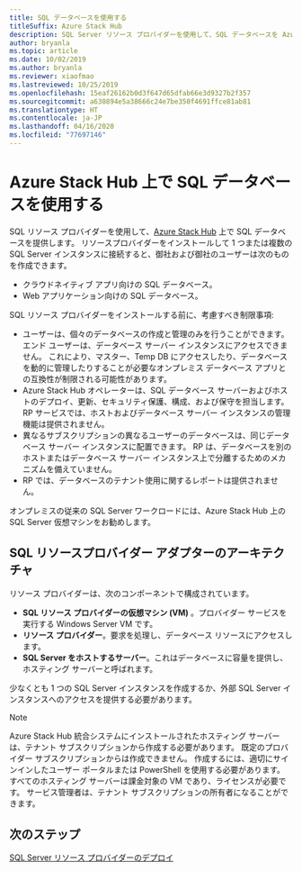 ```yaml
---
title: SQL データベースを使用する
titleSuffix: Azure Stack Hub
description: SQL Server リソース プロバイダーを使用して、SQL データベースを Azure Stack Hub 上のサービスとして提供する方法を説明します。
author: bryanla
ms.topic: article
ms.date: 10/02/2019
ms.author: bryanla
ms.reviewer: xiaofmao
ms.lastreviewed: 10/25/2019
ms.openlocfilehash: 15eaf26162b0d3f647d65dfab66e3d9327b2f357
ms.sourcegitcommit: a630894e5a38666c24e7be350f4691ffce81ab81
ms.translationtype: HT
ms.contentlocale: ja-JP
ms.lasthandoff: 04/16/2020
ms.locfileid: "77697146"
---
```

# <a name="use-sql-databases-on-azure-stack-hub"></a>Azure Stack Hub 上で SQL データベースを使用する

SQL リソース プロバイダーを使用して、[Azure Stack Hub](azure-stack-overview.md) 上で SQL データベースを提供します。 リソースプロバイダーをインストールして 1 つまたは複数の SQL Server インスタンスに接続すると、御社および御社のユーザーは次のものを作成できます。

- クラウドネイティブ アプリ向けの SQL データベース。
- Web アプリケーション向けの SQL データベース。

SQL リソース プロバイダーをインストールする前に、考慮すべき制限事項:

- ユーザーは、個々のデータベースの作成と管理のみを行うことができます。 エンド ユーザーは、データベース サーバー インスタンスにアクセスできません。 これにより、マスター、Temp DB にアクセスしたり、データベースを動的に管理したりすることが必要なオンプレミス データベース アプリとの互換性が制限される可能性があります。
- Azure Stack Hub オペレーターは、SQL データベース サーバーおよびホストのデプロイ、更新、セキュリティ保護、構成、および保守を担当します。 RP サービスでは、ホストおよびデータベース サーバー インスタンスの管理機能は提供されません。
- 異なるサブスクリプションの異なるユーザーのデータベースは、同じデータベース サーバー インスタンスに配置できます。 RP は、データベースを別のホストまたはデータベース サーバー インスタンス上で分離するためのメカニズムを備えていません。
- RP では、データベースのテナント使用に関するレポートは提供されません。

オンプレミスの従来の SQL Server ワークロードには、Azure Stack Hub 上の SQL Server 仮想マシンをお勧めします。

## <a name="sql-resource-provider-adapter-architecture"></a>SQL リソースプロバイダー アダプターのアーキテクチャ

リソース プロバイダーは、次のコンポーネントで構成されています。

- **SQL リソース プロバイダーの仮想マシン (VM)** 。プロバイダー サービスを実行する Windows Server VM です。
- **リソース プロバイダー**。要求を処理し、データベース リソースにアクセスします。
- **SQL Server をホストするサーバー**。これはデータベースに容量を提供し、ホスティング サーバーと呼ばれます。

少なくとも 1 つの SQL Server インスタンスを作成するか、外部 SQL Server インスタンスへのアクセスを提供する必要があります。

> [!NOTE]
> Azure Stack Hub 統合システムにインストールされたホスティング サーバーは、テナント サブスクリプションから作成する必要があります。 既定のプロバイダー サブスクリプションからは作成できません。 作成するには、適切にサインインしたユーザー ポータルまたは PowerShell を使用する必要があります。 すべてのホスティング サーバーは課金対象の VM であり、ライセンスが必要です。 サービス管理者は、テナント サブスクリプションの所有者になることができます。

## <a name="next-steps"></a>次のステップ

[SQL Server リソース プロバイダーのデプロイ](azure-stack-sql-resource-provider-deploy.md)
